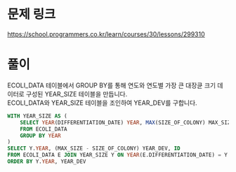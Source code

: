 # 문제 링크
https://school.programmers.co.kr/learn/courses/30/lessons/299310

# 풀이
ECOLI_DATA 테이블에서 GROUP BY를 통해 연도와 연도별 가장 큰 대장큔 크기 데이터로 구성된 YEAR_SIZE 테이블을 만듭니다.  
ECOLI_DATA와 YEAR_SIZE 테이블을 조인하여 YEAR_DEV를 구합니다.

```sql
WITH YEAR_SIZE AS (
    SELECT YEAR(DIFFERENTIATION_DATE) YEAR, MAX(SIZE_OF_COLONY) MAX_SIZE
    FROM ECOLI_DATA
    GROUP BY YEAR
)
SELECT Y.YEAR, (MAX_SIZE - SIZE_OF_COLONY) YEAR_DEV, ID 
FROM ECOLI_DATA E JOIN YEAR_SIZE Y ON YEAR(E.DIFFERENTIATION_DATE) = Y.YEAR
ORDER BY Y.YEAR, YEAR_DEV
```